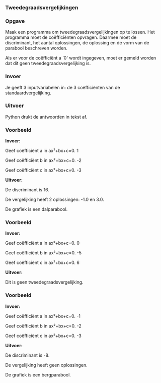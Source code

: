 ### Tweedegraadsvergelijkingen

### Opgave

Maak een programma om tweedegraadsvergelijkingen op te lossen. Het programma moet de coëfficiënten opvragen. Daarmee moet de discriminant, het aantal oplossingen, de oplossing en de vorm van de parabool beschreven worden.

Als er voor de coëfficiënt a '0' wordt ingegeven, moet er gemeld worden dat dit geen tweedegraadsvergelijking is.

### Invoer

Je geeft 3 inputvariabelen in: de 3 coëfficiënten van de standaardvergelijking.

### Uitvoer

Python drukt de antwoorden in tekst af.

### Voorbeeld

**Invoer:**

Geef coëfficiënt a in ax²+bx+c=0. 1

Geef coëfficiënt b in ax²+bx+c=0. -2

Geef coëfficiënt c in ax²+bx+c=0. -3

**Uitvoer:**

De discriminant is 16.

De vergelijking heeft 2 oplossingen: -1.0 en 3.0.

De grafiek is een dalparabool.

### Voorbeeld

**Invoer:**

Geef coëfficiënt a in ax²+bx+c=0. 0

Geef coëfficiënt b in ax²+bx+c=0. -5

Geef coëfficiënt c in ax²+bx+c=0. 6

**Uitvoer:**

Dit is geen tweedegraadsvergelijking.

### Voorbeeld


**Invoer:**

Geef coëfficiënt a in ax²+bx+c=0. -1

Geef coëfficiënt b in ax²+bx+c=0. -2

Geef coëfficiënt c in ax²+bx+c=0. -3


**Uitvoer:**

De discriminant is -8.

De vergelijking heeft geen oplossingen.

De grafiek is een bergparabool.

